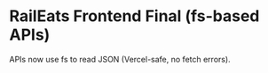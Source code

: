 # RailEats Frontend Final (fs-based APIs)

APIs now use fs to read JSON (Vercel-safe, no fetch errors).